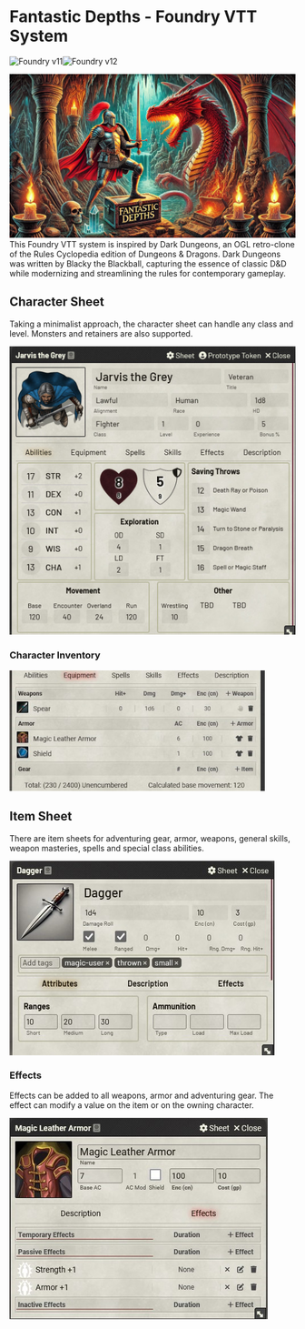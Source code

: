 # Fantastic Depths - Foundry VTT System

![Foundry v11](https://img.shields.io/badge/foundry-v11-green)![Foundry v12](https://img.shields.io/badge/foundry-v12-green)

![image info](./assets/cover.webp)
This Foundry VTT system is inspired by Dark Dungeons, an OGL retro-clone of the Rules Cyclopedia edition of Dungeons & Dragons. Dark Dungeons was written by Blacky the Blackball, capturing the essence of classic D&D while modernizing and streamlining the rules for contemporary gameplay.

## Character Sheet
Taking a minimalist approach, the character sheet can handle any class and level. 
Monsters and retainers are also supported.

![abilities](./assets/img/charsheet1.jpg)
### Character Inventory
![inventory](./assets/img/charsheet2.jpg)

## Item Sheet
There are item sheets for adventuring gear, armor, weapons, general skills, weapon masteries, spells and special class abilities.

![weapon](./assets/img/weaponsheet.jpg)

### Effects
Effects can be added to all weapons, armor and adventuring gear. The effect can modify a value on the item or on the owning character.

![armor](./assets/img/itemeffects1.jpg)